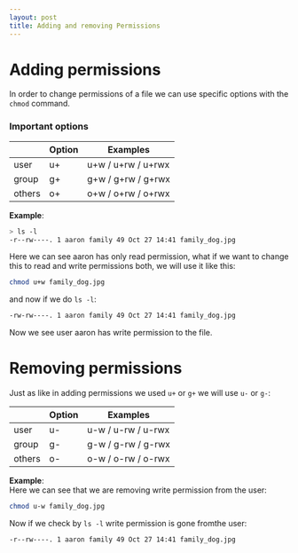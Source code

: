 ```yaml
---
layout: post
title: Adding and removing Permissions
---
```


# Adding permissions

In order to change permissions of a file we can use specific options with the `chmod` command.  

### Important options

| | Option | Examples |
--|--|-- |
|user | u+ | u+w / u+rw / u+rwx |
|group | g+ | g+w / g+rw / g+rwx |
|others | o+ | o+w / o+rw / o+rwx |


__Example__:
```bash
> ls -l
-r--rw----. 1 aaron family 49 Oct 27 14:41 family_dog.jpg
```
Here we can see aaron has only read permission, what if we want to change this to read and write permissions both, we will use it like this:  
```bash
chmod u+w family_dog.jpg
```

and now if we do `ls -l`:  
```bash
-rw-rw----. 1 aaron family 49 Oct 27 14:41 family_dog.jpg
```

Now we see user aaron has write permission to the file.


# Removing permissions

Just as like in adding permissions we used `u+` or `g+` we will use `u-` or `g-`:  

| | Option | Examples |
--|--|--
| user | u- | u-w / u-rw / u-rwx |
| group | g- | g-w / g-rw / g-rwx |
| others | o- | o-w / o-rw / o-rwx |

__Example__:  
Here we can see that we are removing write permission from the user:  
```bash
chmod u-w family_dog.jpg
```
Now if we check by `ls -l` write permission is gone fromthe user:  
```bash
-r--rw----. 1 aaron family 49 Oct 27 14:41 family_dog.jpg
```


